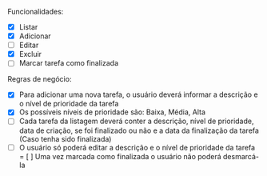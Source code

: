 Funcionalidades:
- [x] Listar
- [x] Adicionar
- [ ] Editar
- [x] Excluir
- [ ] Marcar tarefa como finalizada

Regras de negócio:
- [x] Para adicionar uma nova tarefa, o usuário deverá informar a descrição e o nível de prioridade da tarefa
- [x] Os possíveis níveis de prioridade são: Baixa, Média, Alta
- [ ] Cada tarefa da listagem deverá conter a descrição, nível de prioridade, data de criação, se foi finalizado ou não e a data da finalização da tarefa (Caso tenha sido finalizada)
- [ ] O usuário só poderá editar a descrição e o nível de prioridade da tarefa
= [ ] Uma vez marcada como finalizada o usuário não poderá desmarcá-la